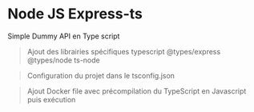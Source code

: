 # Node JS Express-ts

Simple Dummy API en Type script

> Ajout des librairies spécifiques typescript @types/express @types/node ts-node

> Configuration du projet dans le tsconfig.json

> Ajout Docker file avec précompilation du TypeScript en Javascript puis exécution
